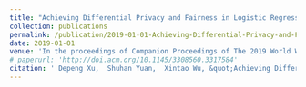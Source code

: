 ```yaml
---
title: "Achieving Differential Privacy and Fairness in Logistic Regression"
collection: publications
permalink: /publication/2019-01-01-Achieving-Differential-Privacy-and-Fairness-in-Logistic-Regression/
date: 2019-01-01
venue: 'In the proceedings of Companion Proceedings of The 2019 World Wide Web Conference'
# paperurl: 'http://doi.acm.org/10.1145/3308560.3317584'
citation: ' Depeng Xu,  Shuhan Yuan,  Xintao Wu, &quot;Achieving Differential Privacy and Fairness in Logistic Regression.&quot; In the proceedings of Companion Proceedings of The 2019 World Wide Web Conference, 2019.'
---
```


<!-- [Access paper here](http://doi.acm.org/10.1145/3308560.3317584){:target="_blank"} -->
